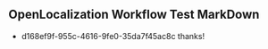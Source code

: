 ## OpenLocalization Workflow Test MarkDown
* d168ef9f-955c-4616-9fe0-35da7f45ac8c thanks!

<!--HONumber=Jul16_HO3-->


